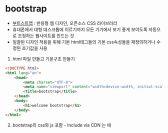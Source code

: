 # bootstrap
- [부트스트랩](https://getbootstrap.com/docs/5.3/getting-started/introduction/) : 반응형 웹 디자인, 오픈소스 CSS 라이브러리
-  휴대폰에서 대형 데스크톱에 이르기까지 모든 기기에서 보기 좋게 보이도록 자동으로 조정하는 웹사이트를 만드는 것
- 일괄된 디자인 적용을 위해 기본 html태그들의 기본 css속성들을 재정의하거나 수정된 초기값을 사용
1) html 파일 만들고 기본구조 만들기
```html
<!DOCTYPE html>
<html lang="en">
    <head>
        <meta charset="UTF-8">
        <meta name="viewport" content="width=device-width, initial-scale=1.0">
        <title>bootstrap</title>
    </head>
    <body>
        <h1>welcome bootstrap</h1>
    </body>
</html>
```
2) bootstrap의 css와 js 포함 - Include via CDN <link>는 <head>에 <script>는 <body>에 넣기
```html
<!DOCTYPE html>
<html lang="en">
    <head>
        <meta charset="UTF-8">
        <meta name="viewport" content="width=device-width, initial-scale=1.0">
        <title>bootstrap</title>
        <link href="https://cdn.jsdelivr.net/npm/bootstrap@5.3.3/dist/css/bootstrap.min.css" rel="stylesheet" integrity="sha384-QWTKZyjpPEjISv5WaRU9OFeRpok6YctnYmDr5pNlyT2bRjXh0JMhjY6hW+ALEwIH" crossorigin="anonymous">
    </head>
    <body>
        <h1>welcome bootstrap</h1>
        <script src="https://cdn.jsdelivr.net/npm/bootstrap@5.3.3/dist/js/bootstrap.bundle.min.js" integrity="sha384-YvpcrYf0tY3lHB60NNkmXc5s9fDVZLESaAA55NDzOxhy9GkcIdslK1eN7N6jIeHz" crossorigin="anonymous"></script>
    </body>
</html>
```
- 사용방법
```html
<태그 class="bs-class1 bs-class2 ...">
```

## 컨테이너(Container)
- 화면 구성요소들을 묶기 위한 틀
- `<div>`태그들을 중첩해 사용하는 형식
- `container` : 반응형으로 동작하며 고정폭을 가지고 있음
- `container-fluid` : 전체 폭을 모두 차지

## 그리드(Grid)
- 테이블과 유사하게 화면을 분할해 원하는 레이아웃을 잡기위해 정의된 것
- 12개의 컬럼 구조 사용
- `row`와 `col-*-*`클래스를 사용해 화면크기에 따른 컬럼과 로우 지정하고 부가적인 유틸리티 클래스로 조정
```html
<!--동일한 width를 가지는 컬럼을 정의-->
<div class="row">
    <div class="col-">extra small devices</div>
    <div class="col-sm-1">small devices</div> <!--sm사이즈의 1컬럼 크기-->
    <div class="col-md-2">medium devices</div> <!--md사이즈의 2컬럼 크기-->
    <div class="col-lg-3">large devices</div> <!--lg사이즈의 3컬럼 크기-->
    <div class="col-xl-4">xlarge devices</div>
    <!--xl사이즈의 4컬럼 크기-->
</div>
```
- 하나의 row에 모든 컬럼을 배치하려면 구성 컬럼 크기의 합이 반드시 12컬럼 이하여야 하며 초과될 경우 다음 row로 넘어감

## Utilities
### 문자색(Colors)
```html
<p class="text-primary">.text-primary</p> <!--파랑색-->
<p class="text-secondary">.text-secondary</p> <!--회색-->
<p class="text-success">.text-success</p> <!--초록색-->
<p class="text-danger">.text-danger</p> <!--빨강색-->
<p class="text-warning">.text-warning</p> <!--노랑색-->
<p class="text-info">.text-info</p> <!--하늘색-->
<p class="text-light bg-dark">.text-light</p>
<p class="text-dark">.text-dark</p> <!--검정색-->
<p class="text-body">.text-body</p> <!--기본 본문 색상, 대개 검정색-->
<p class="text-white bg-dark">.text-white</p> <!--흰색 글자에 검정색 배경-->
<p class="text-black-50">.text-black-50</p> <!--검정색 50% 불투명도 추가-->
<p class="text-white-50 bg-dark">.text-white-50</p> <!--흰색 글자에 50% 불투명도 추가, 검정색 배경-->
```

### 배경색(Background)
```html
<div class="p-3 mb-2 bg-primary text-white">.bg-primary</div> <!--파랑색 배경에 흰색 글자-->
<div class="p-3 mb-2 bg-secondary text-white">.bg-secondary</div> <!--회색 배경에 흰색 글자-->
<div class="p-3 mb-2 bg-success text-white">.bg-success</div> <!--초록색 배경에 흰색 글자-->
<div class="p-3 mb-2 bg-danger text-white">.bg-danger</div> <!--빨강색 배경에 흰색 글자-->
<div class="p-3 mb-2 bg-warning text-dark">.bg-warning</div> <!--노랑색 배경에 검정색 글자-->
<div class="p-3 mb-2 bg-info text-white">.bg-info</div> <!--하늘색 배경에 흰색 글자-->
<div class="p-3 mb-2 bg-light text-dark">.bg-light</div>
<div class="p-3 mb-2 bg-dark text-white">.bg-dark</div> <!--검정색 배경에 흰색 글자-->
<div class="p-3 mb-2 bg-white text-dark">.bg-white</div> <!--흰색 배경에 검정색 글자-->
<div class="p-3 mb-2 bg-transparent text-dark">.bg-transparent</div> <!--투명배경에 검정색 글자-->
```

## 컴포넌트(Components)
- [컴포넌트](https://getbootstrap.com/docs/4.3/components/alerts/) : 화면 구성에 필요한 요소들을 정의해둔 클래스 집합

### [Button](https://getbootstrap.com/docs/4.3/components/buttons/)
```html
<button type="button" class="btn btn-primary">Primary</button> <!--파랑색-->
<button type="button" class="btn btn-secondary">Secondary</button> <!--회색-->
<button type="button" class="btn btn-success">Success</button><!--초록색-->
<button type="button" class="btn btn-danger">Danger</button> <!--빨강색-->
<button type="button" class="btn btn-warning">Warning</button> <!--노랑색-->
<button type="button" class="btn btn-info">Info</button> <!--하늘색-->
<button type="button" class="btn btn-light">Light</button> <!--흰색-->
<button type="button" class="btn btn-dark">Dark</button> <!--검은색-->

<button type="button" class="btn btn-link">Link</button> <!--링크연결-->
```

### [Card](https://getbootstrap.com/docs/4.3/components/card/)
- 이미지, 텍스트, 목록 그룹, 링크 등 다양한 콘텐츠 지원
- `card-body` : 카드의 구성요소는 `card-body`카드 안에 패딩 섹션이 필요할 때마다 사용
- `card-title` : 카드 제목
- `card-text` : 카드에 텍스트 추가
- `card-img-top` : 카드 상단에 이미지 배치
```html
    <div class="card m-3" style="width: 18rem;">
        <img src="hello.jpg" class="card-img-top" alt="...">
        <div class="card-body">
          <h5 class="card-title">Card title</h5>
          <p class="card-text">Some quick example text to build on the card title and make up the bulk of the card's content.</p>
          <a href="#" class="btn btn-danger">Go somewhere</a>
        </div>
    </div>
```

### Navbar
- 여러 컴포넌트를 묶어 구성
- `navbar-brand` : 회사, 제품 또는 프로젝트 이름 입력
- `navbar-nav` : 전체 높이와 가벼운 탐색 기능
- `navbar-toggler` : 축소 플러그인 및 기타 탐색 전환 동작과 함께 사용

### Nav
- 메뉴 시스템(네비게이션) 구성을 위한 컴포넌트

### [Dropdown](https://getbootstrap.com/docs/4.3/components/dropdowns/)
- 링크 목록 등을 표시하기 위한 토글 가능한 컨텍스트 오버레이
